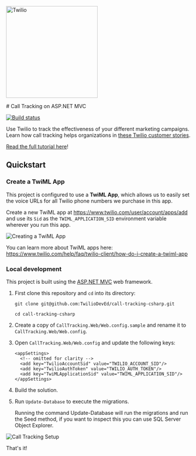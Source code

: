 <a href="https://www.twilio.com">
  <img src="https://static0.twilio.com/marketing/bundles/marketing/img/logos/wordmark-red.svg" alt="Twilio" width="250" />
</a>

﻿# Call Tracking on ASP.NET MVC

[![Build status](https://ci.appveyor.com/api/projects/status/k6yep2jsiwefbsw9?svg=true)](https://ci.appveyor.com/project/TwilioDevEd/call-tracking-csharp)

Use Twilio to track the effectiveness of your different marketing campaigns.
Learn how call tracking helps organizations in [these Twilio customer
stories](https://www.twilio.com/use-cases/call-tracking).

[Read the full tutorial here](https://www.twilio.com/docs/tutorials/walkthrough/call-tracking/csharp/mvc)!

## Quickstart

### Create a TwiML App

This project is configured to use a **TwiML App**, which allows us to easily set
the voice URLs for all Twilio phone numbers we purchase in this app.

Create a new TwiML app at https://www.twilio.com/user/account/apps/add and use
its `Sid` as the `TWIML_APPLICATION_SID` environment variable wherever you run
this app.

![Creating a TwiML
App](http://howtodocs.s3.amazonaws.com/call-tracking-twiml-app.gif)

You can learn more about TwiML apps here:
https://www.twilio.com/help/faq/twilio-client/how-do-i-create-a-twiml-app

### Local development

This project is built using the [ASP.NET MVC](http://www.asp.net/mvc) web framework.

1. First clone this repository and `cd` into its directory:
   ```
   git clone git@github.com:TwilioDevEd/call-tracking-csharp.git

   cd call-tracking-csharp
   ```

2. Create a copy of `CallTracking.Web/Web.config.sample` and rename it to
   `CallTracking.Web/Web.config`.

3. Open `CallTracking.Web/Web.config` and update the following keys:
   ```
   <appSettings>
     <!-- omitted for clarity -->
     <add key="TwilioAccountSid" value="TWILIO_ACCOUNT_SID"/>
     <add key="TwilioAuthToken" value="TWILIO_AUTH_TOKEN"/>
     <add key="TwiMLApplicationSid" value="TWIML_APPLICATION_SID"/>
   </appSettings>
   ```

4. Build the solution.

5. Run `Update-Database` to execute the migrations.

   Running the command Update-Database will run the migrations and run the Seed
   method, if you want to inspect this you can use SQL Server Object
   Explorer.

  ![Call Tracking Setup](http://howtodocs.s3.amazonaws.com/call-tracking-setup.gif)

   That's it!
